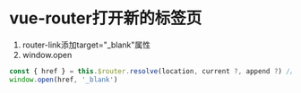 # vue-router打开新的标签页

1. router-link添加target="_blank"属性
2. window.open

````````````````````````javascript
const { href } = this.$router.resolve(location, current ?, append ?) // 解析目标位置
window.open(href, '_blank')
````````````````````````